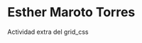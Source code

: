 # Esther Maroto Torres 
Actividad extra del grid_css
[](https://cdn.dribbble.com/userupload/17843703/file/original-0f18cc5456915999e27de79a9104e67e.png?resize=1024x768&vertical=center)